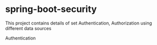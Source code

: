 # spring-boot-security

This project contains details of set Authentication, Authorization using different data sources

Authentication

